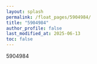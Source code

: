 ```yaml
---
layout: splash
permalink: /float_pages/5904984/
title: "5904984"
author_profile: false
last_modified_at: 2025-06-13
toc: false
---
```

 
5904984
